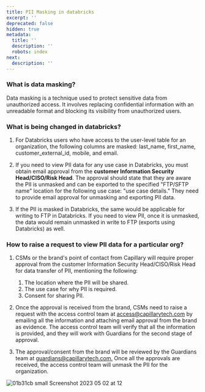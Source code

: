 ```yaml
---
title: PII Masking in databricks
excerpt: ''
deprecated: false
hidden: true
metadata:
  title: ''
  description: ''
  robots: index
next:
  description: ''
---
```

### What is data masking?

Data masking is a technique used to protect sensitive data from unauthorized access. It involves replacing confidential information with an unreadable format and blocking its visibility from unauthorized users.

### What is being changed in databricks?

1. For Databricks users who have access to the user-level table for an organization, the following columns are masked: last\_name, first\_name, customer\_external\_id, mobile, and email.

2. If you need to view PII data for any use case in Databricks, you must obtain email approval from the **customer Information Security Head/CISO/Risk Head**. The approval should state that they are aware the PII is unmasked and can be exported to the specified "FTP/SFTP name" location for the following use case: "use case details." They need to provide email approval for unmasking and exporting PII data.

3. If the PII is masked in Databricks, the same would be applicable for writing to FTP in Databricks. If you need to view PII, once it is unmasked, the data would remain unmasked in write to FTP (exports using Databricks) as well.

### How to raise a request to view PII data for a particular org?

1. CSMs or the brand's point of contact from Capillary will require proper approval from the customer Information Security Head/CISO/Risk Head for data transfer of PII, mentioning the following:
   1. The location where the PII will be shared.
   2. The use case for why PII is required.
   3. Consent for sharing PII.

2. Once the approval is received from the brand, CSMs need to raise a request with the access control team at [access@capillarytech.com](mailto:access@capillarytech.com) by emailing all the information and attaching email approval from the brand as evidence. The access control team will verify that all the information is provided, and they will work with Guardians for the second stage of approval.

3. The approval/consent from the brand will be reviewed by the Guardians team at [guardians@capillarytech.com.](mailto:guardians@capillarytech.com.) Once all the approvals are received, the access control team will unmask the PII for the organization.

![01b31cb small Screenshot 2023 05 02 at 12](https://files.readme.io/01b31cb-small-Screenshot_2023-05-02_at_12.59.04_PM.png)
